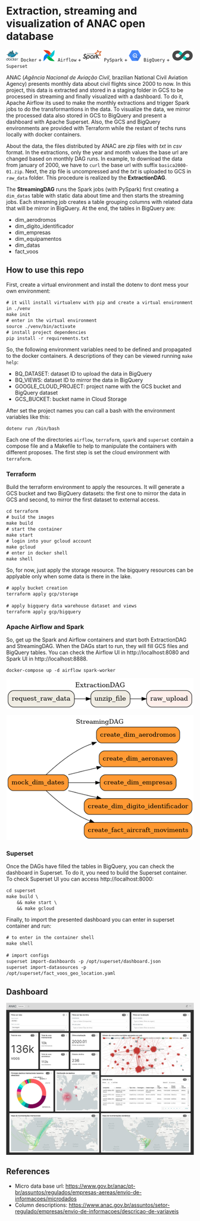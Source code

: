 # Extraction, streaming and visualization of ANAC open database

<code><img src="./img/docker.png"> Docker</code> +
<code><img src="./img/airflow.png"> Airflow</code> +
<code><img src="./img/pyspark.png"> PySpark</code> +
<code><img src="./img/bigquery.png"> BigQuery</code> +
<code><img src="./img/superset.png"> Superset</code>

ANAC (*Agência Nacional de Aviação Civil*, brazilian National Civil Aviation Agency) presents monthly data about civil flights since 2000 to now. In this project, this data is extracted and stored in a staging folder in GCS to be processed in streaming and finally visualized with a dashboard. To do it, Apache Airflow its used to make the monthly extractions and trigger Spark jobs to do the transformantions in the data. To visualize the data, we mirror the processed data also stored in GCS to BigQuery and present a dashboard with Apache Superset. Also, the GCS and BigQuery environments are provided with Terraform while the restant of techs runs locally with docker containers.

About the data, the files distributed by ANAC are *zip* files with *txt* in *csv* format. In the extractions, only the year and month values the base url are changed based on monthly DAG runs. In example, to download the data from january of 2000, we have to `curl` the base url with suffix `basica2000-01.zip`. Next, the zip file is uncompressed and the *txt* is uploaded to GCS in `raw_data` folder. This procedure is realized by the **ExtractionDAG**.

The **StreamingDAG** runs the Spark jobs (with PySpark) first creating a `dim_datas` table with static data about time and then starts the streaming jobs. Each streaming job creates a table grouping columns with related data that will be mirror in BigQuery. At the end, the tables in BigQuery are:

- dim_aerodromos
- dim_digito_identificador
- dim_empresas
- dim_equipamentos
- dim_datas
- fact_voos

## How to use this repo

First, create a virtual environment and install the dotenv to dont mess your own environment:

```shell
# it will install virtualenv with pip and create a virtual environment in ./venv
make init
# enter in the virtual environment
source ./venv/bin/activate
# install project dependencies
pip install -r requirements.txt
```

So, the following environment variables need to be defined and propagated to the docker containers. A descriptions of they can be viewed running `make help`:

- BQ_DATASET: dataset ID to upload the data in BigQuery
- BQ_VIEWS: dataset ID to mirror the data in BigQuery
- GOOGLE_CLOUD_PROJECT: project name with the GCS bucket and BigQuery dataset
- GCS_BUCKET: bucket name in Cloud Storage

After set the project names you can call a bash with the environment variables like this:

```shell
dotenv run /bin/bash
```

Each one of the directories `airflow`, `terraform`, `spark` and `superset` contain a compose file and a Makefile to help to manipulate the containers with different proposes. The first step is set the cloud environment with `terraform`.

### Terraform

Build the terraform environment to apply the resources. It will generate a GCS bucket and two BigQuery datasets: the first one to mirror the data in GCS and second, to mirror the first dataset to external access.

```shell
cd terraform
# build the images
make build
# start the container
make start
# login into your gcloud account
make gcloud
# enter in docker shell
make shell
```

So, for now, just apply the storage resource. The bigquery resources can be applyable only when some data is there in the lake.

```shell
# apply bucket creation
terraform apply gcp/storage

# apply bigquery data warehouse dataset and views
terraform apply gcp/bigquery
```

### Apache Airflow and Spark

So, get up the Spark and Airflow containers and start both ExtractionDAG and StreamingDAG. When the DAGs start to run, they will fill GCS files and BigQuery tables. You can check the Airflow UI in http://localhost:8080 and Spark UI in http://localhost:8888.

```shell
docker-compose up -d airflow spark-worker
```

![image](./img/ExtractionDAG.png)

![image](./img/StreamingDAG.png)

### Superset

Once the DAGs have filled the tables in BigQuery, you can check the dashboard in Superset. To do it, you need to build the Superset container. To check Superset UI you can access http://localhost:8000:

```shell
cd superset
make build \
    && make start \
    && make gcloud
```

Finally, to import the presented dashboard you can enter in superset container and run:

```shell
# to enter in the container shell
make shell

# import configs
superset import-dashboards -p /opt/superset/dashboard.json
superset import-datasources -p /opt/superset/fact_voos_geo_location.yaml
```

## Dashboard

![image](./img/dashboard.jpg)

## References

- Micro data base url: https://www.gov.br/anac/pt-br/assuntos/regulados/empresas-aereas/envio-de-informacoes/microdados
- Column descriptions: https://www.anac.gov.br/assuntos/setor-regulado/empresas/envio-de-informacoes/descricao-de-variaveis
